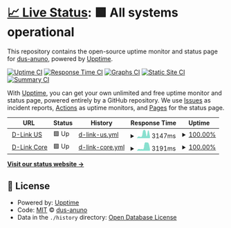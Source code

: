 # [📈 Live Status](https://dus-anuno.github.io/uptime): <!--live status--> **🟩 All systems operational**

This repository contains the open-source uptime monitor and status page for [dus-anuno](https://dus-anuno.github.io/uptime), powered by [Upptime](https://github.com/upptime/upptime).

[![Uptime CI](https://github.com/dus-anuno/uptime/workflows/Uptime%20CI/badge.svg)](https://github.com/dus-anuno/uptime/actions?query=workflow%3A%22Uptime+CI%22)
[![Response Time CI](https://github.com/dus-anuno/uptime/workflows/Response%20Time%20CI/badge.svg)](https://github.com/dus-anuno/uptime/actions?query=workflow%3A%22Response+Time+CI%22)
[![Graphs CI](https://github.com/dus-anuno/uptime/workflows/Graphs%20CI/badge.svg)](https://github.com/dus-anuno/uptime/actions?query=workflow%3A%22Graphs+CI%22)
[![Static Site CI](https://github.com/dus-anuno/uptime/workflows/Static%20Site%20CI/badge.svg)](https://github.com/dus-anuno/uptime/actions?query=workflow%3A%22Static+Site+CI%22)
[![Summary CI](https://github.com/dus-anuno/uptime/workflows/Summary%20CI/badge.svg)](https://github.com/dus-anuno/uptime/actions?query=workflow%3A%22Summary+CI%22)

With [Upptime](https://upptime.js.org), you can get your own unlimited and free uptime monitor and status page, powered entirely by a GitHub repository. We use [Issues](https://github.com/dus-anuno/uptime/issues) as incident reports, [Actions](https://github.com/dus-anuno/uptime/actions) as uptime monitors, and [Pages](https://dus-anuno.github.io/uptime) for the status page.

<!--start: status pages-->
<!-- This summary is generated by Upptime (https://github.com/upptime/upptime) -->
<!-- Do not edit this manually, your changes will be overwritten -->
<!-- prettier-ignore -->
| URL | Status | History | Response Time | Uptime |
| --- | ------ | ------- | ------------- | ------ |
| <img alt="" src="https://icons.duckduckgo.com/ip3/us.dlink.com.ico" height="13"> [D-Link US](https://us.dlink.com) | 🟩 Up | [d-link-us.yml](https://github.com/DUS-anuno/uptime/commits/HEAD/history/d-link-us.yml) | <details><summary><img alt="Response time graph" src="./graphs/d-link-us/response-time-week.png" height="20"> 3147ms</summary><br><a href="https://dus-anuno.github.io/uptime/history/d-link-us"><img alt="Response time 1866" src="https://img.shields.io/endpoint?url=https%3A%2F%2Fraw.githubusercontent.com%2FDUS-anuno%2Fuptime%2FHEAD%2Fapi%2Fd-link-us%2Fresponse-time.json"></a><br><a href="https://dus-anuno.github.io/uptime/history/d-link-us"><img alt="24-hour response time 1299" src="https://img.shields.io/endpoint?url=https%3A%2F%2Fraw.githubusercontent.com%2FDUS-anuno%2Fuptime%2FHEAD%2Fapi%2Fd-link-us%2Fresponse-time-day.json"></a><br><a href="https://dus-anuno.github.io/uptime/history/d-link-us"><img alt="7-day response time 3147" src="https://img.shields.io/endpoint?url=https%3A%2F%2Fraw.githubusercontent.com%2FDUS-anuno%2Fuptime%2FHEAD%2Fapi%2Fd-link-us%2Fresponse-time-week.json"></a><br><a href="https://dus-anuno.github.io/uptime/history/d-link-us"><img alt="30-day response time 1800" src="https://img.shields.io/endpoint?url=https%3A%2F%2Fraw.githubusercontent.com%2FDUS-anuno%2Fuptime%2FHEAD%2Fapi%2Fd-link-us%2Fresponse-time-month.json"></a><br><a href="https://dus-anuno.github.io/uptime/history/d-link-us"><img alt="1-year response time 1866" src="https://img.shields.io/endpoint?url=https%3A%2F%2Fraw.githubusercontent.com%2FDUS-anuno%2Fuptime%2FHEAD%2Fapi%2Fd-link-us%2Fresponse-time-year.json"></a></details> | <details><summary><a href="https://dus-anuno.github.io/uptime/history/d-link-us">100.00%</a></summary><a href="https://dus-anuno.github.io/uptime/history/d-link-us"><img alt="All-time uptime 99.98%" src="https://img.shields.io/endpoint?url=https%3A%2F%2Fraw.githubusercontent.com%2FDUS-anuno%2Fuptime%2FHEAD%2Fapi%2Fd-link-us%2Fuptime.json"></a><br><a href="https://dus-anuno.github.io/uptime/history/d-link-us"><img alt="24-hour uptime 100.00%" src="https://img.shields.io/endpoint?url=https%3A%2F%2Fraw.githubusercontent.com%2FDUS-anuno%2Fuptime%2FHEAD%2Fapi%2Fd-link-us%2Fuptime-day.json"></a><br><a href="https://dus-anuno.github.io/uptime/history/d-link-us"><img alt="7-day uptime 100.00%" src="https://img.shields.io/endpoint?url=https%3A%2F%2Fraw.githubusercontent.com%2FDUS-anuno%2Fuptime%2FHEAD%2Fapi%2Fd-link-us%2Fuptime-week.json"></a><br><a href="https://dus-anuno.github.io/uptime/history/d-link-us"><img alt="30-day uptime 99.96%" src="https://img.shields.io/endpoint?url=https%3A%2F%2Fraw.githubusercontent.com%2FDUS-anuno%2Fuptime%2FHEAD%2Fapi%2Fd-link-us%2Fuptime-month.json"></a><br><a href="https://dus-anuno.github.io/uptime/history/d-link-us"><img alt="1-year uptime 99.98%" src="https://img.shields.io/endpoint?url=https%3A%2F%2Fraw.githubusercontent.com%2FDUS-anuno%2Fuptime%2FHEAD%2Fapi%2Fd-link-us%2Fuptime-year.json"></a></details>
| <img alt="" src="https://icons.duckduckgo.com/ip3/dlink.com.ico" height="13"> [D-Link Core](http://dlink.com) | 🟩 Up | [d-link-core.yml](https://github.com/DUS-anuno/uptime/commits/HEAD/history/d-link-core.yml) | <details><summary><img alt="Response time graph" src="./graphs/d-link-core/response-time-week.png" height="20"> 3191ms</summary><br><a href="https://dus-anuno.github.io/uptime/history/d-link-core"><img alt="Response time 1957" src="https://img.shields.io/endpoint?url=https%3A%2F%2Fraw.githubusercontent.com%2FDUS-anuno%2Fuptime%2FHEAD%2Fapi%2Fd-link-core%2Fresponse-time.json"></a><br><a href="https://dus-anuno.github.io/uptime/history/d-link-core"><img alt="24-hour response time 1233" src="https://img.shields.io/endpoint?url=https%3A%2F%2Fraw.githubusercontent.com%2FDUS-anuno%2Fuptime%2FHEAD%2Fapi%2Fd-link-core%2Fresponse-time-day.json"></a><br><a href="https://dus-anuno.github.io/uptime/history/d-link-core"><img alt="7-day response time 3191" src="https://img.shields.io/endpoint?url=https%3A%2F%2Fraw.githubusercontent.com%2FDUS-anuno%2Fuptime%2FHEAD%2Fapi%2Fd-link-core%2Fresponse-time-week.json"></a><br><a href="https://dus-anuno.github.io/uptime/history/d-link-core"><img alt="30-day response time 2371" src="https://img.shields.io/endpoint?url=https%3A%2F%2Fraw.githubusercontent.com%2FDUS-anuno%2Fuptime%2FHEAD%2Fapi%2Fd-link-core%2Fresponse-time-month.json"></a><br><a href="https://dus-anuno.github.io/uptime/history/d-link-core"><img alt="1-year response time 1957" src="https://img.shields.io/endpoint?url=https%3A%2F%2Fraw.githubusercontent.com%2FDUS-anuno%2Fuptime%2FHEAD%2Fapi%2Fd-link-core%2Fresponse-time-year.json"></a></details> | <details><summary><a href="https://dus-anuno.github.io/uptime/history/d-link-core">100.00%</a></summary><a href="https://dus-anuno.github.io/uptime/history/d-link-core"><img alt="All-time uptime 99.99%" src="https://img.shields.io/endpoint?url=https%3A%2F%2Fraw.githubusercontent.com%2FDUS-anuno%2Fuptime%2FHEAD%2Fapi%2Fd-link-core%2Fuptime.json"></a><br><a href="https://dus-anuno.github.io/uptime/history/d-link-core"><img alt="24-hour uptime 100.00%" src="https://img.shields.io/endpoint?url=https%3A%2F%2Fraw.githubusercontent.com%2FDUS-anuno%2Fuptime%2FHEAD%2Fapi%2Fd-link-core%2Fuptime-day.json"></a><br><a href="https://dus-anuno.github.io/uptime/history/d-link-core"><img alt="7-day uptime 100.00%" src="https://img.shields.io/endpoint?url=https%3A%2F%2Fraw.githubusercontent.com%2FDUS-anuno%2Fuptime%2FHEAD%2Fapi%2Fd-link-core%2Fuptime-week.json"></a><br><a href="https://dus-anuno.github.io/uptime/history/d-link-core"><img alt="30-day uptime 100.00%" src="https://img.shields.io/endpoint?url=https%3A%2F%2Fraw.githubusercontent.com%2FDUS-anuno%2Fuptime%2FHEAD%2Fapi%2Fd-link-core%2Fuptime-month.json"></a><br><a href="https://dus-anuno.github.io/uptime/history/d-link-core"><img alt="1-year uptime 99.99%" src="https://img.shields.io/endpoint?url=https%3A%2F%2Fraw.githubusercontent.com%2FDUS-anuno%2Fuptime%2FHEAD%2Fapi%2Fd-link-core%2Fuptime-year.json"></a></details>

<!--end: status pages-->

[**Visit our status website →**](https://dus-anuno.github.io/uptime)

## 📄 License

- Powered by: [Upptime](https://github.com/upptime/upptime)
- Code: [MIT](./LICENSE) © [dus-anuno](https://dus-anuno.github.io/uptime)
- Data in the `./history` directory: [Open Database License](https://opendatacommons.org/licenses/odbl/1-0/)
